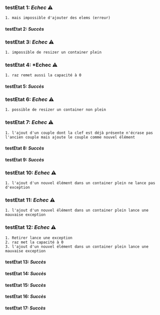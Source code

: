 
### testEtat 1: *Echec* :warning:
	
	1. mais impossible d'ajouter des elems (erreur)

#### testEtat 2: *Succès*

### testEtat 3: *Echec* :warning:

	1. impossible de resizer un container plein

### testEtat 4: *Echec :warning:

	1. raz remet aussi la capacité à 0

#### testEtat 5: *Succès*

### testEtat 6: *Echec* :warning:

	1. possible de resizer un container non plein

### testEtat 7: *Echec* :warning:

	1. l'ajout d'un couple dont la clef est déjà présente n'écrase pas l'ancien couple mais ajoute le couple comme nouvel élément

#### testEtat 8: *Succès*

#### testEtat 9: *Succès*

### testEtat 10: *Echec* :warning:

	1. l'ajout d'un nouvel élément dans un container plein ne lance pas d'exception

### testEtat 11: *Echec* :warning:

	1. l'ajout d'un nouvel élément dans un container plein lance une mauvaise exception

### testEtat 12: *Echec* :warning:

	1. Retirer lance une exception
	2. raz met la capacité à 0
	3. l'ajout d'un nouvel élément dans un container plein lance une mauvaise exception

#### testEtat 13: *Succès*

#### testEtat 14: *Succès*

#### testEtat 15: *Succès*

#### testEtat 16: *Succès*

#### testEtat 17: *Succès*


